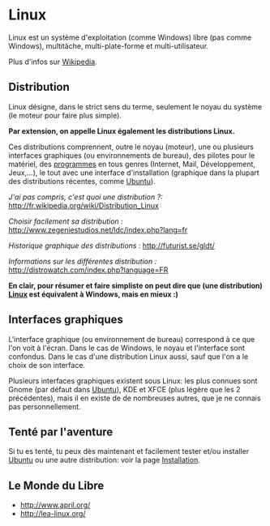 # Linux

Linux est un système d'exploitation (comme Windows) libre (pas comme
Windows), multitâche, multi-plate-forme et multi-utilisateur.

Plus d'infos sur [Wikipedia](http://fr.wikipedia.org/wiki/Linux).

## Distribution

Linux désigne, dans le strict sens du terme, seulement le noyau du
système (le moteur pour faire plus simple).

**Par extension, on appelle Linux également les distributions Linux.**

Ces distributions comprennent, outre le noyau (moteur), une ou plusieurs
interfaces graphiques (ou environnements de bureau), des pilotes pour le
matériel, des [programmes](Programmes) en tous genres
(Internet, Mail, Développement, Jeux,...), le tout avec une interface
d'installation (graphique dans la plupart des distributions récentes,
comme [Ubuntu](Ubuntu)).

*J'ai pas compris, c'est quoi une distribution ?:*
<http://fr.wikipedia.org/wiki/Distribution_Linux>

*Choisir facilement sa distribution :*
<http://www.zegeniestudios.net/ldc/index.php?lang=fr>

*Historique graphique des distributions :* <http://futurist.se/gldt/>

*Informations sur les différentes distribution :*
<http://distrowatch.com/index.php?language=FR>

**En clair, pour résumer et faire simpliste on peut dire que (une
distribution) [Linux](Linux) est équivalent à Windows, mais
en mieux :)**

## Interfaces graphiques

L'interface graphique (ou environnement de bureau) correspond à ce que
l'on voit à l'écran. Dans le cas de Windows, le noyau et l'interface
sont confondus. Dans le cas d'une distribution Linux aussi, sauf que
l'on a le choix de son interface.

Plusieurs interfaces graphiques existent sous Linux: les plus connues
sont Gnome (par défaut dans [Ubuntu](Ubuntu)), KDE et XFCE
(plus légère que les 2 précédentes), mais il en existe de de nombreuses
autres, que je ne connais pas personnellement.

## Tenté par l'aventure

Si tu es tenté, tu peux dès maintenant et facilement tester et/ou
installer [Ubuntu](Ubuntu) ou une autre distribution: voir la
page [Installation](Installation).

## Le Monde du Libre

- <http://www.april.org/>
- <http://lea-linux.org/>